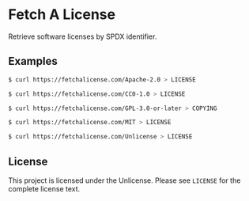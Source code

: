 # Fetch A License

Retrieve software licenses by SPDX identifier.

## Examples

```bash
$ curl https://fetchalicense.com/Apache-2.0 > LICENSE
```

```bash
$ curl https://fetchalicense.com/CC0-1.0 > LICENSE
```

```bash
$ curl https://fetchalicense.com/GPL-3.0-or-later > COPYING
```

```bash
$ curl https://fetchalicense.com/MIT > LICENSE
```

```bash
$ curl https://fetchalicense.com/Unlicense > LICENSE
```

## License

This project is licensed under the Unlicense. Please see `LICENSE` for the
complete license text.
